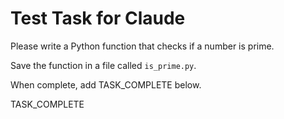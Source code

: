 # Test Task for Claude

Please write a Python function that checks if a number is prime.

Save the function in a file called `is_prime.py`.

When complete, add TASK_COMPLETE below.

TASK_COMPLETE